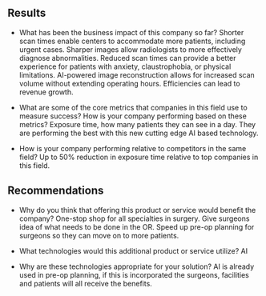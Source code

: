 ## Results

* What has been the business impact of this company so far? Shorter scan times enable centers to accommodate more patients, including urgent cases. Sharper images allow radiologists to more effectively diagnose abnormalities. Reduced scan times can provide a better experience for patients with anxiety, claustrophobia, or physical limitations. AI-powered image reconstruction allows for increased scan volume without extending operating hours. Efficiencies can lead to revenue growth.

* What are some of the core metrics that companies in this field use to measure success? How is your company performing based on these metrics? Exposure time, how many patients they can see in a day. They are performing the best with this new cutting edge AI based technology.

* How is your company performing relative to competitors in the same field? Up to 50% reduction in exposure time relative to top companies in this field. 

## Recommendations


* Why do you think that offering this product or service would benefit the company? One-stop shop for all specialties in surgery. Give surgeons idea of what needs to be done in the OR. Speed up pre-op planning for surgeons so they can move on to more patients.

* What technologies would this additional product or service utilize? AI

* Why are these technologies appropriate for your solution? AI is already used in pre-op planning, if this is incorporated the surgeons, facilities and patients will all receive the benefits.
